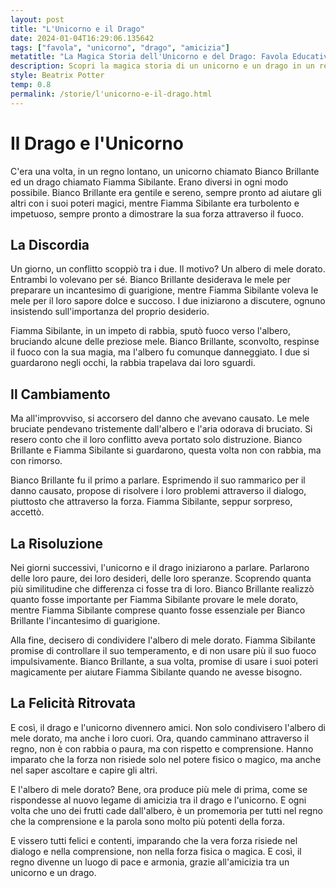 ```yaml
---
layout: post
title: "L'Unicorno e il Drago"
date: 2024-01-04T16:29:06.135642
tags: ["favola", "unicorno", "drago", "amicizia"]
metatitle: "La Magica Storia dell'Unicorno e del Drago: Favola Educativa per Bambini"
description: Scopri la magica storia di un unicorno e un drago in un regno lontano. Un racconto che insegna l'importanza del dialogo e della comprensione, dimostrando che la vera forza non risiede solo nel potere fisico o magico. Un'avventura che trasmette valori di pace e armonia attraverso l'amicizia.
style: Beatrix Potter
temp: 0.8
permalink: /storie/l'unicorno-e-il-drago.html
---
```

# Il Drago e l'Unicorno

C'era una volta, in un regno lontano, un unicorno chiamato Bianco Brillante ed un drago chiamato Fiamma Sibilante. Erano diversi in ogni modo possibile. Bianco Brillante era gentile e sereno, sempre pronto ad aiutare gli altri con i suoi poteri magici, mentre Fiamma Sibilante era turbolento e impetuoso, sempre pronto a dimostrare la sua forza attraverso il fuoco.

## La Discordia

Un giorno, un conflitto scoppiò tra i due. Il motivo? Un albero di mele dorato. Entrambi lo volevano per sé. Bianco Brillante desiderava le mele per preparare un incantesimo di guarigione, mentre Fiamma Sibilante voleva le mele per il loro sapore dolce e succoso. I due iniziarono a discutere, ognuno insistendo sull'importanza del proprio desiderio.

Fiamma Sibilante, in un impeto di rabbia, sputò fuoco verso l'albero, bruciando alcune delle preziose mele. Bianco Brillante, sconvolto, respinse il fuoco con la sua magia, ma l'albero fu comunque danneggiato. I due si guardarono negli occhi, la rabbia trapelava dai loro sguardi.

## Il Cambiamento

Ma all'improvviso, si accorsero del danno che avevano causato. Le mele bruciate pendevano tristemente dall'albero e l'aria odorava di bruciato. Si resero conto che il loro conflitto aveva portato solo distruzione. Bianco Brillante e Fiamma Sibilante si guardarono, questa volta non con rabbia, ma con rimorso.

Bianco Brillante fu il primo a parlare. Esprimendo il suo rammarico per il danno causato, propose di risolvere i loro problemi attraverso il dialogo, piuttosto che attraverso la forza. Fiamma Sibilante, seppur sorpreso, accettò.

## La Risoluzione

Nei giorni successivi, l'unicorno e il drago iniziarono a parlare. Parlarono delle loro paure, dei loro desideri, delle loro speranze. Scoprendo quanta più similitudine che differenza ci fosse tra di loro. Bianco Brillante realizzò quanto fosse importante per Fiamma Sibilante provare le mele dorato, mentre Fiamma Sibilante comprese quanto fosse essenziale per Bianco Brillante l'incantesimo di guarigione.

Alla fine, decisero di condividere l'albero di mele dorato. Fiamma Sibilante promise di controllare il suo temperamento, e di non usare più il suo fuoco impulsivamente. Bianco Brillante, a sua volta, promise di usare i suoi poteri magicamente per aiutare Fiamma Sibilante quando ne avesse bisogno. 

## La Felicità Ritrovata

E così, il drago e l'unicorno divennero amici. Non solo condivisero l'albero di mele dorato, ma anche i loro cuori. Ora, quando camminano attraverso il regno, non è con rabbia o paura, ma con rispetto e comprensione. Hanno imparato che la forza non risiede solo nel potere fisico o magico, ma anche nel saper ascoltare e capire gli altri.

E l'albero di mele dorato? Bene, ora produce più mele di prima, come se rispondesse al nuovo legame di amicizia tra il drago e l'unicorno. E ogni volta che uno dei frutti cade dall'albero, è un promemoria per tutti nel regno che la comprensione e la parola sono molto più potenti della forza.

E vissero tutti felici e contenti, imparando che la vera forza risiede nel dialogo e nella comprensione, non nella forza fisica o magica. E così, il regno divenne un luogo di pace e armonia, grazie all'amicizia tra un unicorno e un drago.

        
